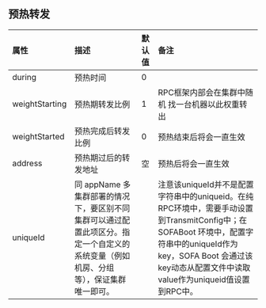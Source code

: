 ## 预热转发

| 属性 | 描述 | 默认值 | 备注 |
| :--- | :--- | :--- | :--- |
| during | 预热时间 | 0 |  |
| weightStarting | 预热期转发比例 | 1 | RPC框架内部会在集群中随机 找一台机器以此权重转出 |
| weightStarted | 预热完成后转发比例 | 0 | 预热结束后将会一直生效 |
| address | 预热期过后的转发地址 | 空 | 预热后将会一直生效 |
| uniqueId | 同 appName 多集群部署的情况下，要区别不同集群可以通过配置此项区分。指定一个自定义的系统变量（例如机房、分组等），保证集群唯一即可。 |  | 注意该uniqueId并不是配置字符串中的uniqueid。在纯RPC环境中，需要手动设置到TransmitConfig中；在SOFABoot 环境中，配置字符串中的uniqueId作为key，SOFA Boot 会通过该key动态从配置文件中读取value作为uniqueid值设置到RPC中。 |
